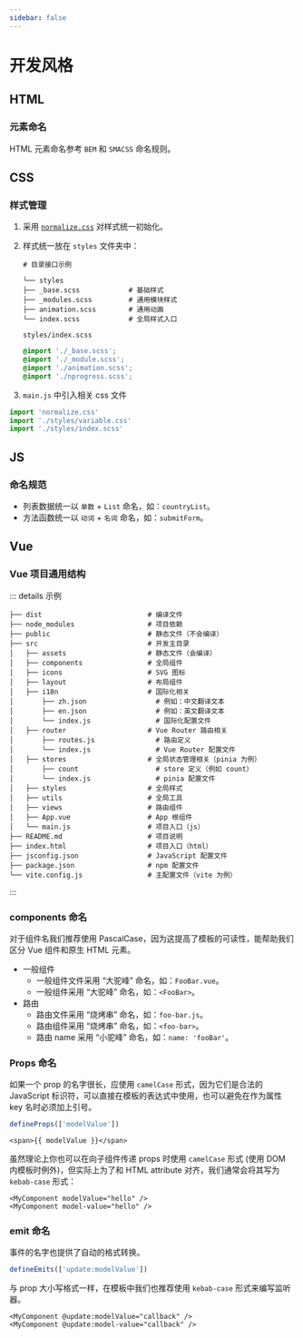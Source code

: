 ```yaml
---
sidebar: false
---
```


# 开发风格

## HTML

### 元素命名

HTML 元素命名参考 `BEM` 和 `SMACSS` 命名规则。

## CSS

### 样式管理

1. 采用 [`normalize.css`](https://necolas.github.io/normalize.css/) 对样式统一初始化。

2. 样式统一放在 `styles` 文件夹中：

    ```
    # 目录接口示例

    └── styles
    ├── _base.scss            # 基础样式
    ├── _modules.scss         # 通用模块样式
    ├── animation.scss        # 通用动画
    └── index.scss            # 全局样式入口
    ```

    `styles/index.scss`

    ```css
    @import './_base.scss';
    @import './_module.scss';
    @import './animation.scss';
    @import './nprogress.scss';
    ```

3. `main.js` 中引入相关 css 文件

  ```js
  import 'normalize.css'
  import './styles/variable.css'
  import './styles/index.scss'
  ```

## JS

### 命名规范

- 列表数据统一以 `单数` + `List` 命名，如：`countryList`。
- 方法函数统一以 `动词` + `名词` 命名，如：`submitForm`。

## Vue

### Vue 项目通用结构

::: details 示例

```sh:no-line-numbers
├── dist                          # 编译文件
├── node_modules                  # 项目依赖
├── public                        # 静态文件（不会编译）
├── src                           # 开发主目录
│   ├── assets                    # 静态文件（会编译）
│   ├── components                # 全局组件
│   ├── icons                     # SVG 图标
│   ├── layout                    # 布局组件
│   ├── i18n                      # 国际化相关
│       ├── zh.json                 # 例如：中文翻译文本
│       ├── en.json                 # 例如：英文翻译文本
│       └── index.js                # 国际化配置文件
│   ├── router                    # Vue Router 路由相关
│       ├── routes.js               # 路由定义
│       └── index.js                # Vue Router 配置文件
│   ├── stores                    # 全局状态管理相关（pinia 为例）
│       ├── count                   # store 定义（例如 count）
│       └── index.js                # pinia 配置文件
│   ├── styles                    # 全局样式
│   ├── utils                     # 全局工具
│   ├── views                     # 路由组件
│   ├── App.vue                   # App 根组件
│   └── main.js                   # 项目入口（js）
├── README.md                     # 项目说明
├── index.html                    # 项目入口（html）
├── jsconfig.json                 # JavaScript 配置文件
├── package.json                  # npm 配置文件
└── vite.config.js                # 主配置文件（vite 为例）
```

:::

### components 命名

对于组件名我们推荐使用 PascalCase，因为这提高了模板的可读性，能帮助我们区分 Vue 组件和原生 HTML 元素。

- 一般组件
  - 一般组件文件采用 “大驼峰” 命名，如：`FooBar.vue`。
  - 一般组件采用 “大驼峰” 命名，如：`<FooBar>`。
- 路由
  - 路由文件采用 “烧烤串” 命名，如：`foo-bar.js`。
  - 路由组件采用 “烧烤串” 命名，如：`<foo-bar>`。
  - 路由 name 采用 “小驼峰” 命名，如：`name: 'fooBar'`。

### Props 命名

如果一个 prop 的名字很长，应使用 `camelCase` 形式，因为它们是合法的 JavaScript 标识符，可以直接在模板的表达式中使用，也可以避免在作为属性 key 名时必须加上引号。

```js
defineProps(['modelValue'])
```

```vue-html
<span>{{ modelValue }}</span>
```

虽然理论上你也可以在向子组件传递 props 时使用 `camelCase` 形式 (使用 DOM 内模板时例外)，但实际上为了和 HTML attribute 对齐，我们通常会将其写为 `kebab-case` 形式：

```vue-html
<MyComponent modelValue="hello" />
<MyComponent model-value="hello" />
```

### emit 命名

事件的名字也提供了自动的格式转换。

```js
defineEmits(['update:modelValue'])
```

与 prop 大小写格式一样，在模板中我们也推荐使用 `kebab-case` 形式来编写监听器。

```vue-html
<MyComponent @update:modelValue="callback" />
<MyComponent @update:model-value="callback" />
```
